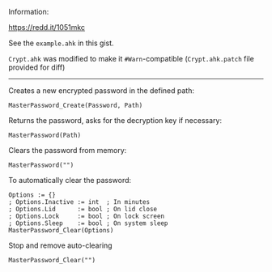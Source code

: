 Information:

<https://redd.it/1051mkc>

See the `example.ahk` in this gist.

`Crypt.ahk` was modified to make it `#Warn`-compatible (`Crypt.ahk.patch` file provided for diff)

---

Creates a new encrypted password in the defined path:

```ahk
MasterPassword_Create(Password, Path)
```

Returns the password, asks for the decryption key if necessary:

```ahk
MasterPassword(Path)
```

Clears the password from memory:

```ahk
MasterPassword("")
```

To automatically clear the password:

```ahk
Options := {}
; Options.Inactive := int  ; In minutes
; Options.Lid      := bool ; On lid close
; Options.Lock     := bool ; On lock screen
; Options.Sleep    := bool ; On system sleep
MasterPassword_Clear(Options)
```

Stop and remove auto-clearing

```ahk
MasterPassword_Clear("")
```
